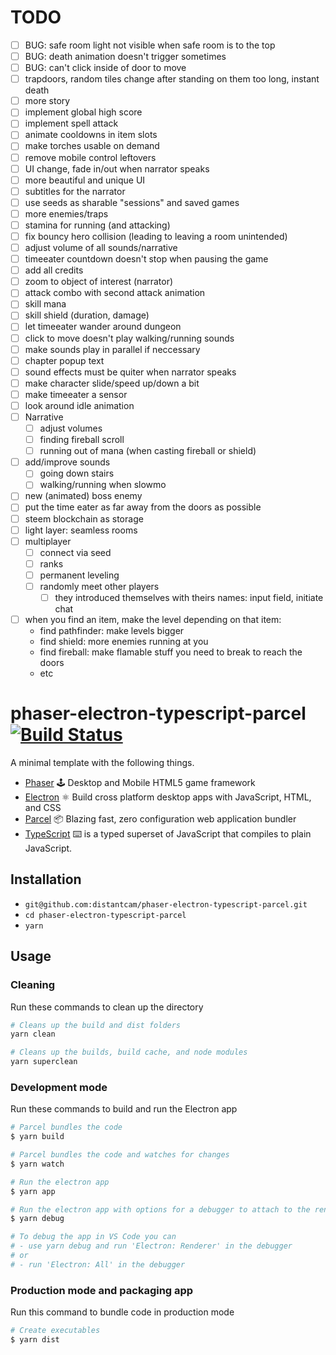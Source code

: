 # TODO

- [ ] BUG: safe room light not visible when safe room is to the top
- [ ] BUG: death animation doesn't trigger sometimes
- [ ] BUG: can't click inside of door to move
- [ ] trapdoors, random tiles change after standing on them too long, instant death
- [ ] more story
- [ ] implement global high score
- [ ] implement spell attack
- [ ] animate cooldowns in item slots
- [ ] make torches usable on demand
- [ ] remove mobile control leftovers
- [ ] UI change, fade in/out when narrator speaks
- [ ] more beautiful and unique UI
- [ ] subtitles for the narrator
- [ ] use seeds as sharable "sessions" and saved games
- [ ] more enemies/traps
- [ ] stamina for running (and attacking)
- [ ] fix bouncy hero collision (leading to leaving a room unintended)
- [ ] adjust volume of all sounds/narrative
- [ ] timeeater countdown doesn't stop when pausing the game
- [ ] add all credits
- [ ] zoom to object of interest (narrator)
- [ ] attack combo with second attack animation
- [ ] skill mana
- [ ] skill shield (duration, damage)
- [ ] let timeeater wander around dungeon
- [ ] click to move doesn't play walking/running sounds
- [ ] make sounds play in parallel if neccessary
- [ ] chapter popup text
- [ ] sound effects must be quiter when narrator speaks
- [ ] make character slide/speed up/down a bit
- [ ] make timeeater a sensor
- [ ] look around idle animation
- [ ] Narrative
  - [ ] adjust volumes
  - [ ] finding fireball scroll
  - [ ] running out of mana (when casting fireball or shield)
- [ ] add/improve sounds
  - [ ] going down stairs
  - [ ] walking/running when slowmo
- [ ] new (animated) boss enemy
- [ ] put the time eater as far away from the doors as possible
- [ ] steem blockchain as storage
- [ ] light layer: seamless rooms
- [ ] multiplayer
  - [ ] connect via seed
  - [ ] ranks
  - [ ] permanent leveling
  - [ ] randomly meet other players
    - [ ] they introduced themselves with theirs names: input field, initiate chat
- [ ] when you find an item, make the level depending on that item:
  - find pathfinder: make levels bigger
  - find shield: more enemies running at you
  - find fireball: make flamable stuff you need to break to reach the doors
  - etc

# phaser-electron-typescript-parcel [![Build Status](https://travis-ci.org/distantcam/phaser-electron-typescript-parcel.svg?branch=master)](https://travis-ci.org/distantcam/phaser-electron-typescript-parcel)

A minimal template with the following things.

- [Phaser](https://phaser.io/) 🕹️ Desktop and Mobile HTML5 game framework
- [Electron](https://electronjs.org/) ⚛️ Build cross platform desktop apps with JavaScript, HTML, and CSS
- [Parcel](https://github.com/parcel-bundler/parcel) 📦 Blazing fast, zero configuration web application bundler
- [TypeScript](https://www.typescriptlang.org/) ⌨️ is a typed superset of JavaScript that compiles to plain JavaScript.

## Installation

* `git@github.com:distantcam/phaser-electron-typescript-parcel.git`
* `cd phaser-electron-typescript-parcel`
* `yarn`

## Usage

### Cleaning
Run these commands to clean up the directory
``` bash
# Cleans up the build and dist folders
yarn clean

# Cleans up the builds, build cache, and node modules
yarn superclean
```

### Development mode
Run these commands to build and run the Electron app
``` bash
# Parcel bundles the code
$ yarn build

# Parcel bundles the code and watches for changes
$ yarn watch

# Run the electron app
$ yarn app

# Run the electron app with options for a debugger to attach to the render process
$ yarn debug

# To debug the app in VS Code you can
# - use yarn debug and run 'Electron: Renderer' in the debugger
# or
# - run 'Electron: All' in the debugger
```

### Production mode and packaging app
Run this command to bundle code in production mode
``` bash
# Create executables
$ yarn dist
```
